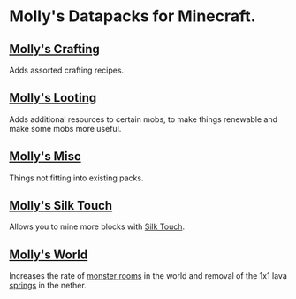 # Molly's Datapacks for Minecraft.

## [Molly's Crafting](https://modrinth.com/datapack/mollys-crafting)
Adds assorted crafting recipes.
## [Molly's Looting](https://modrinth.com/datapack/mollys-looting)
Adds additional resources to certain mobs, to make things renewable and make some mobs more useful.
## [Molly's Misc](https://modrinth.com/datapack/mollys-misc)
Things not fitting into existing packs.
## [Molly's Silk Touch](https://modrinth.com/datapack/mollys-silk-touch)
Allows you to mine more blocks with [Silk Touch](https://minecraft.wiki/w/Silk_Touch).
## [Molly's World](https://modrinth.com/datapack/mollys-world)
Increases the rate of [monster rooms](https://minecraft.wiki/w/Monster_Room) in the world and removal of the 1x1 lava [springs](https://minecraft.wiki/w/Spring) in the nether.
